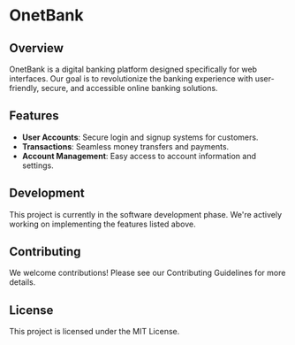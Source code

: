 # OnetBank

## Overview
OnetBank is a digital banking platform designed specifically for web interfaces. Our goal is to revolutionize the banking experience with user-friendly, secure, and accessible online banking solutions.

## Features
- **User Accounts**: Secure login and signup systems for customers.
- **Transactions**: Seamless money transfers and payments.
- **Account Management**: Easy access to account information and settings.

## Development
This project is currently in the software development phase. We're actively working on implementing the features listed above.

## Contributing
We welcome contributions! Please see our Contributing Guidelines for more details.

## License
This project is licensed under the MIT License.
